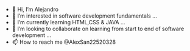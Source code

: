 - 👋 Hi, I’m Alejandro
- 👀 I’m interested in software development fundamentals ...
- 🌱 I’m currently learning HTML,CSS & JAVA ...
- 💞️ I’m looking to collaborate on learning from start to end of software development ...
- 📫 How to reach me @AlexSan22520328

<!---
pocho123/pocho123 is a ✨ special ✨ repository because its `README.md` (this file) appears on your GitHub profile.
You can click the Preview link to take a look at your changes.
--->
